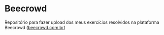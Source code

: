 # Beecrowd

Repositório para fazer upload dos meus exercícios resolvidos na plataforma Beecrowd ([beecrowd.com.br](https://judge.beecrowd.com))
